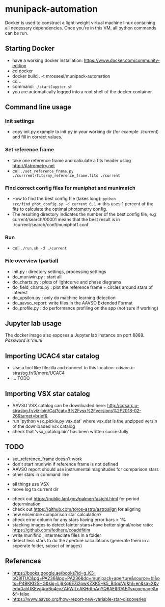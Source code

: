 # munipack-automation

Docker is used to construct a light-weight virtual machine linux containing all necessary dependencies.
Once you're in this VM, all python commands can be run.

## Starting Docker

* have a working docker installation: https://www.docker.com/community-edition
* cd docker
* docker build . -t mrosseel/munipack-automation
* cd ..
* command: `./startJupyter.sh`
* you are automatically logged into a root shell of the docker container

## Command line usage

### Init settings

* copy init.py.example to init.py in your working dir (for example ./current) and fill in correct values.

### Set reference frame

* take one reference frame and calculate a fits header using http://Astrometry.net
* call `./set_reference_frame.py ./currrent/fits/my_reference_frame.fits ./current`

### Find correct config files for muniphot and munimatch

* How to find the best config file (takes long): `python src/find_phot_config.py -d current 0.1` => this 
uses 1 percent of the fits to calculate the optimal photometry config.
* The resulting directory indicates the number of the best config file, e.g current/search/00001 means that 
the best result is in ./current/search/conf/muniphot1.conf

### Run

* call `./run.sh -d ./current`

### File overview (partial)

* init.py : directory settings, processing settings
* do_muniwin.py : start all
* do_charts.py : plots of lightcurve and phase diagrams
* do_field_charts.py : plot the reference frame + circles around stars of interest
* do_upsilon.py : only do machine learning detection
* do_aavso_report: write files in the AAVSO Extended Format
* do_profile.py : do performance profiling on the app (not sure if working)

## Jupyter lab usage

The docker image also exposes a Jupyter lab instance on port 8888.
_Password is 'muni'_

## Importing UCAC4 star catalog

* Use a tool like filezilla and connect to this location: cdsarc.u-strasbg.fr/0/more/UCAC4
* ... TODO

## Importing VSX star catalog

* AAVSO VSX catalog can be downloaded here: http://cdsarc.u-strasbg.fr/viz-bin/Cat?cat=B%2Fvsx%2Fversions%2F2018-02-26&target=brief&
* run 'python vsx_pickle.py vsx.dat' where vsx.dat is the unzipped versin of the downloaded vsx catalog
* check that 'vsx_catalog.bin' has been written succesfully

## TODO

- set_reference_frame doesn't work
- don't start muniwin if reference frame is not defined
- AAVSO report should use instrumental magnitudes for comparison stars
- other stars in command line
+ all things use VSX
+ move log to current dir
- check out https://public.lanl.gov/palmer/fastchi.html for period determination
- check out https://github.com/toros-astro/astroalign for aligning
- new ensemble comparison star calculation?
- check error column for any stars having error bars > 1%
- stacking images to detect fainter stars+have better signal/noise ratio: https://github.com/fedhere/coaddfitim
- write munifind_ intermediate files in a folder
- detect less stars to do the aperture calculations (generate them in a seperate folder, subset of images)

## References

* https://books.google.ae/books?id=g_K3-bQ8lTUC&pg=PA236&lpg=PA236&dq=munipack+aperture&source=bl&ots=P4BKKI25HG&sig=Lj9Kg6EZi2pwKZXK5Hk5_B4qcVg&hl=en&sa=X&ved=0ahUKEwj4qr6o4evZAhWILcAKHdtnAqYQ6AEIRDAE#v=onepage&q&f=false
* https://www.aavso.org/how-report-new-variable-star-discoveries
